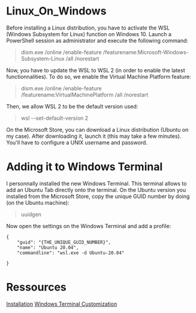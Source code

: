 # Linux_On_Windows

Before installing a Linux distribution, you have to activate the WSL (Windows Subsystem for Linux) function on Windows 10. Launch a PowerShell session as administrator and execute the following command:

>dism.exe /online /enable-feature /featurename:Microsoft-Windows-Subsystem-Linux /all /norestart

Now, you have to update the WSL to WSL 2 (in order to enable the latest functionnalities). To do so, we enable the Virtual Machine Platform feature:

>dism.exe /online /enable-feature /featurename:VirtualMachinePlatform /all /norestart

Then, we allow WSL 2 to be the default version used:

>wsl --set-default-version 2

On the Microsoft Store, you can download a Linux distribution (Ubuntu on my case). After downloading it, launch it (this may take a few minutes). You'll have to configure a UNIX username and password.

# Adding it to Windows Terminal

I personnally installed the new Windows Terminal. This terminal allows to add an Ubuntu Tab directly onto the terminal. On the Ubuntu version you installed from the Microsoft Store, copy the unique GUID number by doing (on the Ubuntu machine):

>uuidgen

Now open the settings on the Windows Terminal and add a profile:

```
{
    "guid": "{THE_UNIQUE_GUID_NUMBER}",
    "name": "Ubuntu 20.04",
    "commandline": "wsl.exe -d Ubuntu-20.04"

}
```


# Ressources 

[Installation](https://docs.microsoft.com/fr-fr/windows/wsl/install-win10#install-your-linux-distribution-of-choice)
[Windows Terminal Customization](https://docs.microsoft.com/fr-fr/windows/terminal/customize-settings/profile-settings)